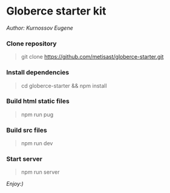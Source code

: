 # Globerce starter kit
*Author: Kurnossov Eugene*

### Clone repository
> git clone https://github.com/metisast/globerce-starter.git

### Install dependencies
> cd globerce-starter &&
> npm install

### Build html static files
> npm run pug

### Build src files
> npm run dev

### Start server
> npm run server

*Enjoy:)*
